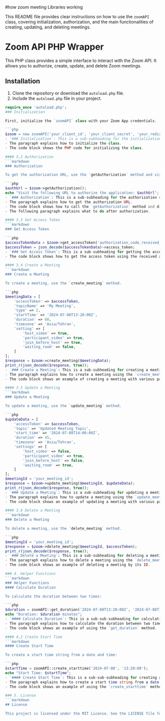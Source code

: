 #how zoom meeting Libraries working

This README file provides clear instructions on how to use the `zoomAPI` class, covering initialization, authorization, and the main functionalities of creating, updating, and deleting meetings.

# Zoom API PHP Wrapper

This PHP class provides a simple interface to interact with the Zoom API. It allows you to authorize, create, update, and delete Zoom meetings.

## Installation

1. Clone the repository or download the `autoload.php` file.
2. Include the `autoload.php` file in your project.

```php
require_once 'autoload.php';
### Initialization

First, initialize the `zoomAPI` class with your Zoom App credentials.

```php
$zoom = new zoomAPI('your_client_id', 'your_client_secret', 'your_redirect_uri');
- `### Initialization`: This is a sub-subheading for the initialization section.
- The paragraph explains how to initialize the class.
- The code block shows the PHP code for initializing the class.

#### 3.2 Authorization
```markdown
### Authorization

To get the authorization URL, use the `getAuthorization` method and visit the URL to authorize your app.

```php
$authUrl = $zoom->getAuthorization();
echo "Visit the following URL to authorize the application: $authUrl";
- `### Authorization`: This is a sub-subheading for the authorization section.
- The paragraph explains how to get the authorization URL.
- The code block shows how to call the `getAuthorization` method and display the URL.
- The following paragraph explains what to do after authorization.

#### 3.3 Get Access Token
```markdown
### Get Access Token

```php
$accessTokenData = $zoom->get_accessToken('authorization_code_received_from_zoom');
$accessToken = json_decode($accessTokenData)->access_token;
- `### Get Access Token`: This is a sub-subheading for getting the access token.
- The code block shows how to get the access token using the received authorization code.

#### 3.4 Create a Meeting
```markdown
### Create a Meeting

To create a meeting, use the `create_meeting` method.

```php
$meetingData = [
    'accessToken' => $accessToken,
    'topicName' => 'My Meeting',
    'type' => 2,
    'startTime' => '2024-07-08T13:20:00Z',
    'duration' => 60,
    'timezone' => 'Asia/Tehran',
    'setting' => [
        'host_video' => true,
        'participant_video' => true,
        'join_before_host' => true,
        'waiting_room' => false,
    ]
];
$response = $zoom->create_meeting($meetingData);
print_r(json_decode($response, true));
- `### Create a Meeting`: This is a sub-subheading for creating a meeting.
- The paragraph explains how to create a meeting using the `create_meeting` method.
- The code block shows an example of creating a meeting with various parameters.

#### 3.5 Update a Meeting
```markdown
### Update a Meeting

To update a meeting, use the `update_meeting` method.

```php
$updateData = [
    'accessToken' => $accessToken,
    'topic' => 'Updated Meeting Topic',
    'start_time' => '2024-07-08T14:00:00Z',
    'duration' => 45,
    'timezone' => 'Asia/Tehran',
    'settings' => [
        'host_video' => false,
        'participant_video' => true,
        'join_before_host' => false,
        'waiting_room' => true,
    ]
];
$meetingId = 'your_meeting_id';
$response = $zoom->update_meeting($meetingId, $updateData);
print_r(json_decode($response, true));
- `### Update a Meeting`: This is a sub-subheading for updating a meeting.
- The paragraph explains how to update a meeting using the `update_meeting` method.
- The code block shows an example of updating a meeting with various parameters.

#### 3.6 Delete a Meeting
```markdown
### Delete a Meeting

To delete a meeting, use the `delete_meeting` method.

```php
$meetingId = 'your_meeting_id';
$response = $zoom->delete_meeting($meetingId, $accessToken);
print_r(json_decode($response, true));
- `### Delete a Meeting`: This is a sub-subheading for deleting a meeting.
- The paragraph explains how to delete a meeting using the `delete_meeting` method.
- The code block shows an example of deleting a meeting by its ID.

### 4. Helper Functions
```markdown
### Helper Functions
#### Calculate Duration

To calculate the duration between two times:

```php
$duration = zoomAPI::get_duration('2024-07-08T13:20:00Z', '2024-07-08T14:20:00Z');
echo "Duration: $duration minutes";
- `#### Calculate Duration`: This is a sub-sub-subheading for calculating the duration.
- The paragraph explains how to calculate the duration between two times.
- The code block shows an example of using the `get_duration` method.

#### 4.2 Create Start Time
```markdown
#### Create Start Time

To create a start time string from a date and time:

```php
$startTime = zoomAPI::create_starttime('2024-07-08', '13:20:00');
echo "Start Time: $startTime";
- `#### Create Start Time`: This is a sub-sub-subheading for creating a start time.
- The paragraph explains how to create a start time string from a date and time.
- The code block shows an example of using the `create_starttime` method.

### 5. License
```markdown
## License

This project is licensed under the MIT License. See the LICENSE file for details.

